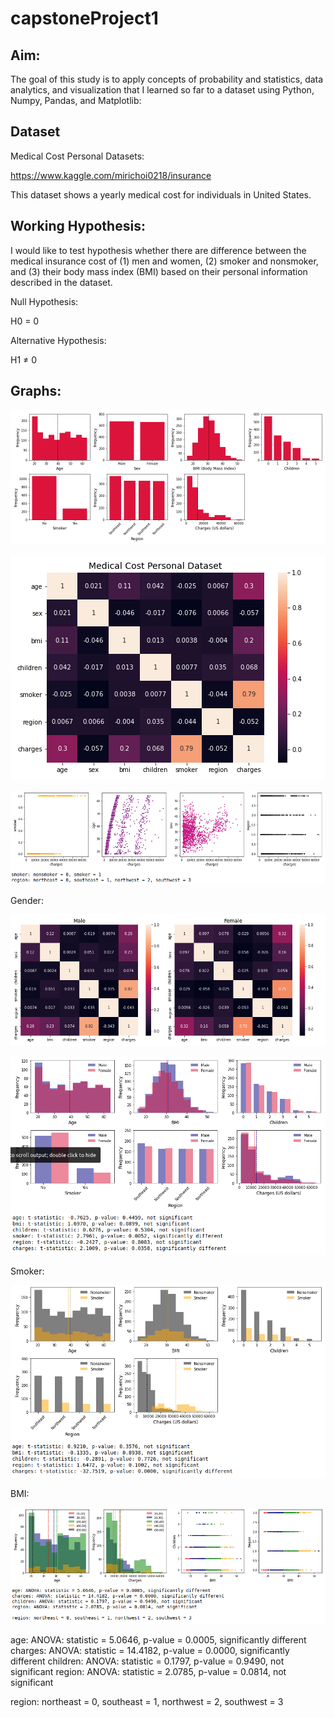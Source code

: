 # capstoneProject1

## Aim:
The goal of this study is to apply concepts of probability and statistics, data analytics, and visualization that I learned so far to a dataset using Python, Numpy, Pandas, and Matplotlib:

## Dataset
Medical Cost Personal Datasets:

https://www.kaggle.com/mirichoi0218/insurance

This dataset shows a yearly medical cost for individuals in United States.

## Working Hypothesis:
I would like to test hypothesis whether there are difference between the medical insurance cost of (1) men and women, (2) smoker and nonsmoker, and (3) their body mass index (BMI) based on their personal information described in the dataset.

Null Hypothesis: 

H0 = 0

Alternative Hypothesis:

H1 ≠ 0

## Graphs:

![](image/overallgraphs.png)

![](image/overallcorrmatrix.png)

![](image/scatterplot.png)

Gender:

![](image/corrmatrix_gender.png)

![](image/graphs_gender.png)

Smoker:

![](image/graphs_smoker.png)

BMI:

![](image/graphs_bmi.png)

age: ANOVA: statistic = 5.0646, p-value = 0.0005, significantly different
charges: ANOVA: statistic = 14.4182, p-value = 0.0000, significantly different
children: ANOVA: statistic = 0.1797, p-value = 0.9490, not significant
region: ANOVA: statistic = 2.0785, p-value = 0.0814, not significant

region: northeast = 0, southeast = 1, northwest = 2, southwest = 3